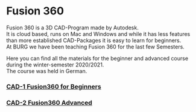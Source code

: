 
# Fusion 360

Fusion 360 is a 3D CAD-Program made by Autodesk.  
It is cloud based, runs on Mac and Windows and while it has less features than more established CAD-Packages it is easy to learn for beginners.  
At BURG we have been teaching Fusion 360 for the last few Semesters.  

Here you can find all the materials for the beginner and advanced course during the winter-semester 2020/2021.  
The course was held in German.  

### [CAD-1 Fusion360 for Beginners](CAD/fusion360course/CAD1-beginner.md)  

### [CAD-2 Fusion360 Advanced](CAD/fusion360course/CAD2-advanced.md)  
